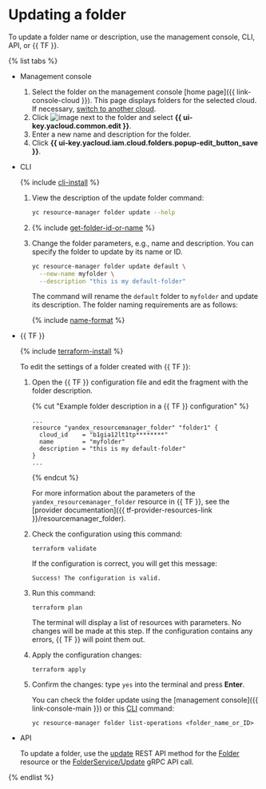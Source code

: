 # Updating a folder

To update a folder name or description, use the management console, CLI, API, or {{ TF }}.

{% list tabs %}

- Management console

   1. Select the folder on the management console [home page]({{ link-console-cloud }}). This page displays folders for the selected cloud. If necessary, [switch to another cloud](../cloud/switch-cloud.md).
   1. Click ![image](../../../_assets/console-icons/ellipsis.svg) next to the folder and select **{{ ui-key.yacloud.common.edit }}**.
   1. Enter a new name and description for the folder.
   1. Click **{{ ui-key.yacloud.iam.cloud.folders.popup-edit_button_save }}**.

- CLI

   {% include [cli-install](../../../_includes/cli-install.md) %}

   1. View the description of the update folder command:

      ```bash
      yc resource-manager folder update --help
      ```
   1. {% include [get-folder-id-or-name](../../../_includes/resource-manager/get-folder-id-or-name.md) %}

   1. Change the folder parameters, e.g., name and description. You can specify the folder to update by its name or ID.

      ```bash
      yc resource-manager folder update default \
        --new-name myfolder \
        --description "this is my default-folder"
      ```

      The command will rename the `default` folder to `myfolder` and update its description. The folder naming requirements are as follows:

      {% include [name-format](../../../_includes/name-format.md) %}

- {{ TF }}

   {% include [terraform-install](../../../_includes/terraform-install.md) %}

   To edit the settings of a folder created with {{ TF }}:

   1. Open the {{ TF }} configuration file and edit the fragment with the folder description.

      {% cut "Example folder description in a {{ TF }} configuration" %}

      ```hcl
      ...
      resource "yandex_resourcemanager_folder" "folder1" {
        cloud_id    = "b1gia12lt1tp********"
        name        = "myfolder"
        description = "this is my default-folder"
      }
      ...
      ```

      {% endcut %}

      For more information about the parameters of the `yandex_resourcemanager_folder` resource in {{ TF }}, see the [provider documentation]({{ tf-provider-resources-link }}/resourcemanager_folder).

   1. Check the configuration using this command:
      ```
      terraform validate
      ```

      If the configuration is correct, you will get this message:

      ```
      Success! The configuration is valid.
      ```

   1. Run this command:
      ```
      terraform plan
      ```

      The terminal will display a list of resources with parameters. No changes will be made at this step. If the configuration contains any errors, {{ TF }} will point them out.

   1. Apply the configuration changes:
      ```
      terraform apply
      ```

   1. Confirm the changes: type `yes` into the terminal and press **Enter**.

      You can check the folder update using the [management console]({{ link-console-main }}) or this [CLI](../../../cli/quickstart.md) command:

      ```
      yc resource-manager folder list-operations <folder_name_or_ID>
      ```

- API

   To update a folder, use the [update](../../api-ref/Folder/update.md) REST API method for the [Folder](../../api-ref/Folder/index.md) resource or the [FolderService/Update](../../api-ref/grpc/folder_service.md#Update) gRPC API call.

{% endlist %}

